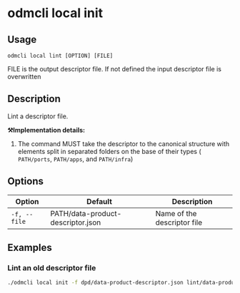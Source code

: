 # odmcli local init

## Usage

`odmcli local lint [OPTION] [FILE]`

FILE is the output descriptor file. If not defined the input descriptor file is overwritten

## Description

Lint a descriptor file. 

**⚒️Implementation details:**

1. The command MUST take the descriptor to the canonical structure with elements split in separated folders on the base of their types ( `PATH/ports`,  `PATH/apps`, and  `PATH/infra`)


## Options

Option|Default|Description
-------|----------|-------
`-f, --file`|PATH/data-product-descriptor.json|Name of the descriptor file

## Examples

### Lint an old descriptor file
```bash
./odmcli local init -f dpd/data-product-descriptor.json lint/data-product-descriptor.json
```



